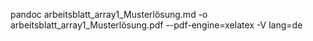 pandoc arbeitsblatt_array1_Musterlösung.md -o arbeitsblatt_array1_Musterlösung.pdf --pdf-engine=xelatex -V lang=de